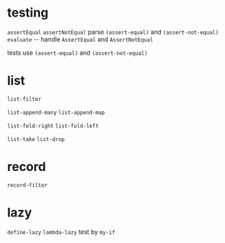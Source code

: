 # testing

`assertEqual`
`assertNotEqual`
parse `(assert-equal)` and `(assert-not-equal)`
`evaluate` -- handle `AssertEqual` and `AssertNotEqual`

tests use `(assert-equal)` and `(assert-not-equal)`

# list

`list-filter`

`list-append-many`
`list-append-map`

`list-fold-right`
`list-fold-left`

`list-take`
`list-drop`

# record

`record-filter`

# lazy

`define-lazy`
`lambda-lazy`
test by `my-if`
